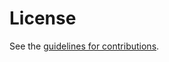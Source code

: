 # License

See the
[guidelines for contributions](https://github.com/leifj/wallet-refarch/blob/main/CONTRIBUTING.md).
